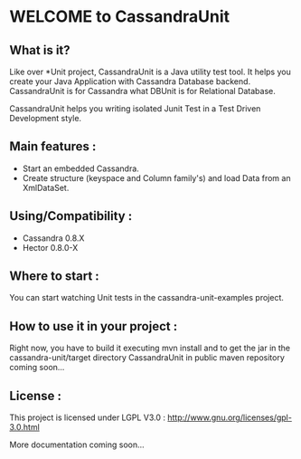 WELCOME to CassandraUnit
========================

What is it?
-----------

Like over *Unit project, CassandraUnit is a Java utility test tool.
It helps you create your Java Application with Cassandra Database backend.
CassandraUnit is for Cassandra what DBUnit is for Relational Database.

CassandraUnit helps you writing isolated Junit Test in a Test Driven Development style.

Main features :
---------------
- Start an embedded Cassandra.
- Create structure (keyspace and Column family's) and load Data from an XmlDataSet.

Using/Compatibility :
---------------
- Cassandra 0.8.X
- Hector 0.8.0-X

Where to start :
----------------
You can start watching Unit tests in the cassandra-unit-examples project.

How to use it in your project :
----------------
Right now, you have to build it executing mvn install and to get the jar in the cassandra-unit/target directory
CassandraUnit in public maven repository coming soon...


License :
---------
This project is licensed under LGPL V3.0 :
http://www.gnu.org/licenses/gpl-3.0.html


More documentation coming soon...
